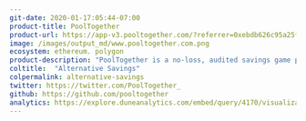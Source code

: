 ```yaml
---
git-date: 2020-01-17:05:44-07:00
product-title: PoolTogether
product-url: https://app-v3.pooltogether.com/?referrer=0xebdb626c95a25f4e304336b1adcad0521a1bdca1
image: /images/output_md/www.pooltogether.com.png
ecosystem: ethereum. polygon
product-description: "PoolTogether is a no-loss, audited savings game powered by blockchain technology. [Interview with PoolTogether co-founder.](/pooltogether)"
coltitle:  "Alternative Savings"
colpermalink: alternative-savings
twitter: https://twitter.com/PoolTogether_
github: https://github.com/pooltogether
analytics: https://explore.duneanalytics.com/embed/query/4170/visualization/8111?api_key=87kKb5FffuAAUNdKL6mno22Br76JFz86Gk60Wwta
---
```

